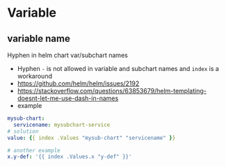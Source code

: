 # Variable

## variable name
Hyphen in helm chart var/subchart names
- Hyphen `-` is not allowed in variable and subchart names and `index` is a workaround
- https://github.com/helm/helm/issues/2192
- https://stackoverflow.com/questions/63853679/helm-templating-doesnt-let-me-use-dash-in-names
- example
```yaml
mysub-chart:
  servicename: mysubchart-service
# solution
value: {{ index .Values "mysub-chart" "servicename" }}

# another example
x.y-def: '{{ index .Values.x "y-def" }}'
```
